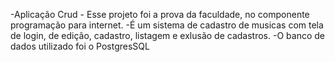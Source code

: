 -Aplicação Crud -  Esse projeto foi a prova da faculdade, no componente programação para internet.
-É um sistema de cadastro de musicas com tela de login, de edição, cadastro, listagem e exlusão de cadastros.
-O banco de dados utilizado foi o PostgresSQL
